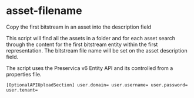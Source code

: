 # asset-filename
Copy the first bitstream in an asset into the description field

This script will find all the assets in a folder and for each asset search through the content for the first bitstream entity within the first representation.
The bitstream file name will be set on the asset description field.

The script uses the Preservica v6 Entity API and its controlled from a properties file.

`
[OptionalAPIUploadSection]
user.domain=
user.username=
user.password=
user.tenant=
`



